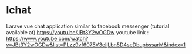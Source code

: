 # lchat
Larave vue chat application similar to facebook messenger (tutorial available at) https://youtu.be/JBt3Y2wOGDw
youtube link : https://www.youtube.com/watch?v=JBt3Y2wOGDw&list=PLzz9vf6075V3eljLbn5D4seDbupbssarM&index=1
